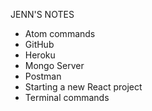 JENN'S NOTES

- Atom commands
- GitHub
- Heroku
- Mongo Server
- Postman
- Starting a new React project
- Terminal commands
